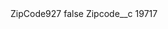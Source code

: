 <?xml version="1.0" encoding="UTF-8"?>
<CustomMetadata xmlns="http://soap.sforce.com/2006/04/metadata" xmlns:xsi="http://www.w3.org/2001/XMLSchema-instance" xmlns:xsd="http://www.w3.org/2001/XMLSchema">
    <label>ZipCode927</label>
    <protected>false</protected>
    <values>
        <field>Zipcode__c</field>
        <value xsi:type="xsd:string">19717</value>
    </values>
</CustomMetadata>
